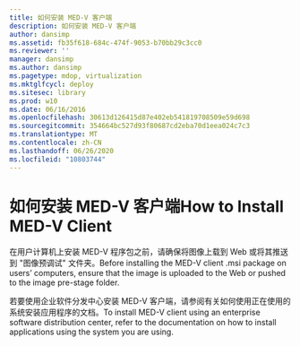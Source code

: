 ```yaml
---
title: 如何安装 MED-V 客户端
description: 如何安装 MED-V 客户端
author: dansimp
ms.assetid: fb35f618-684c-474f-9053-b70bb29c3cc0
ms.reviewer: ''
manager: dansimp
ms.author: dansimp
ms.pagetype: mdop, virtualization
ms.mktglfcycl: deploy
ms.sitesec: library
ms.prod: w10
ms.date: 06/16/2016
ms.openlocfilehash: 30613d126415d87e402eb541819708509e59d698
ms.sourcegitcommit: 354664bc527d93f80687cd2eba70d1eea024c7c3
ms.translationtype: MT
ms.contentlocale: zh-CN
ms.lasthandoff: 06/26/2020
ms.locfileid: "10803744"
---
```

# <span data-ttu-id="bf984-103">如何安装 MED-V 客户端</span><span class="sxs-lookup"><span data-stu-id="bf984-103">How to Install MED-V Client</span></span>


<span data-ttu-id="bf984-104">在用户计算机上安装 MED-V 程序包之前，请确保将图像上载到 Web 或将其推送到 "图像预调试" 文件夹。</span><span class="sxs-lookup"><span data-stu-id="bf984-104">Before installing the MED-V client .msi package on users’ computers, ensure that the image is uploaded to the Web or pushed to the image pre-stage folder.</span></span>

<span data-ttu-id="bf984-105">若要使用企业软件分发中心安装 MED-V 客户端，请参阅有关如何使用正在使用的系统安装应用程序的文档。</span><span class="sxs-lookup"><span data-stu-id="bf984-105">To install MED-V client using an enterprise software distribution center, refer to the documentation on how to install applications using the system you are using.</span></span>

 

 





